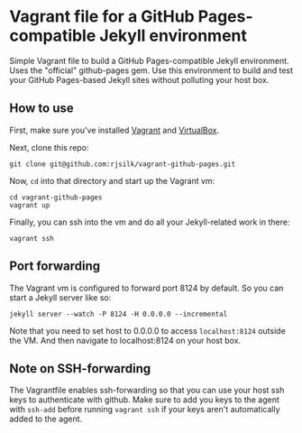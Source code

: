 Vagrant file for a GitHub Pages-compatible Jekyll environment
====================

Simple Vagrant file to build a GitHub Pages-compatible Jekyll environment. Uses the "official" github-pages gem. Use this environment to build and test your GitHub Pages-based Jekyll sites without polluting your host box.

How to use
--------------------

First, make sure you've installed [Vagrant](http://docs.vagrantup.com/v2/getting-started/index.html) and [VirtualBox](https://www.virtualbox.org/).

Next, clone this repo:

```
git clone git@github.com:rjsilk/vagrant-github-pages.git
```

Now, `cd` into that directory and start up the Vagrant vm:

```
cd vagrant-github-pages
vagrant up
```

Finally, you can ssh into the vm and do all your Jekyll-related work in there:

```
vagrant ssh
```

Port forwarding
---------------------
The Vagrant vm is configured to forward port 8124 by default. So you can start a Jekyll server like so:

```
jekyll server --watch -P 8124 -H 0.0.0.0 --incremental
```

Note that you need to set host to 0.0.0.0 to access ```localhost:8124``` outside the VM. And then navigate to localhost:8124 on your host box.

Note on SSH-forwarding
---------------------
The Vagrantfile enables ssh-forwarding so that you can use your host ssh keys to authenticate with github. Make sure to add you keys to the agent with ```ssh-add``` before running ```vagrant ssh``` if your keys aren't automatically added to the agent.
